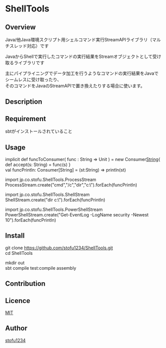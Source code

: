 ShellTools
====

## Overview
Java/他Java環境スクリプト用シェルコマンド実行StreamAPIライブラリ（マルチスレッド対応）です

JavaからShellで実行したコマンドの実行結果をStreamオブジェクトとして受け取るライブラリです

主にパイプライニングでデータ加工を行うようなコマンドの実行結果をJavaでシームレスに受け取ったり、  
そのコマンドをJavaのStreamAPIで置き換えたりする場合に使います。

## Description

## Requirement
sbtがインストールされていること

## Usage
implicit def funcToConsumer( func : String => Unit ) = new Consumer[String](){ def accept(s: String) = func(s) }  
val funcPrintln: Consumer[String] = (st:String) => println(st)  

import jp.co.stofu.ShellTools.ProcessStream  
ProcessStream.create("cmd","/c","dir","c:\\").forEach(funcPrintln)  

import jp.co.stofu.ShellTools.ShellStream  
ShellStream.create("dir c:\\").forEach(funcPrintln)  

import jp.co.stofu.ShellTools.PowerShellStream  
PowerShellStream.create("Get-EventLog -LogName security -Newest 10").forEach(funcPrintln)  

## Install

git clone https://github.com/stofu1234/ShellTools.git  
cd ShellTools  

mkdir out  
sbt compile test:compile assembly  

## Contribution

## Licence

[MIT](https://github.com/tcnksm/tool/blob/master/LICENCE)

## Author

[stofu1234](https://github.com/stofu1234)
